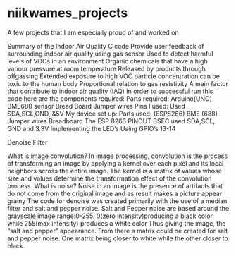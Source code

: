 # niikwames_projects
A few projects that I am especially proud of and worked on


Summary of the Indoor Air Quality C code 
Provide user feedback of surrounding indoor air quality using gas sensor
Used to detect harmful levels of VOCs in an environment 
Organic chemicals that have a high vapour pressure at room temperature
Released by products through offgassing
Extended exposure to high VOC particle concentration can be toxic to the human body
Proportional relation to gas resistivity
A main factor that contribute to indoor air quality (IAQ)
In order to successful run this code here are the components required:
Parts required:
Arduino(UNO) 
BME680 sensor
Bread Board 
Jumper wires
Pins I used:
Used SDA,SCL,GND, &5V
My device set up:
Parts used:
(ESP8266)
BME (688)
Jumper wires
Breadboard
The ESP 8266 PINOUT
BSEC used SDA,SCL, GND and 3.3V
Implementing the LED’s 
Using GPIO’s 13-14



Denoise Filter

What is image convolution?
In image processing, convolution is the process of transforming an image by applying a kernel over each pixel and its local neighbors across the entire image. The kernel is a matrix of values whose size and values determine the transformation effect of the convolution process.
What is noise?
Noise in an image is the presence of artifacts that do not come  from the original image and as result makes a picture appear grainy
The  code for denoise was created primarily with the use of a median filter and salt and pepper noise.
Salt and Pepper noise are based around the grayscale image range:0-255. 0(zero intensity)producing a black color while 255(max intensity) produces a white color
Thus giving the image, the “salt and pepper” appearance. From there a matrix could be created for salt and pepper noise. One matrix being closer to white while the other closer to black.

